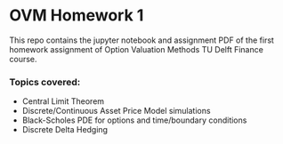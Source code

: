 # OVM Homework 1

This repo contains the jupyter notebook and assignment PDF of the first homework assignment of Option Valuation Methods TU Delft Finance course.


### Topics covered:

- Central Limit Theorem
- Discrete/Continuous Asset Price Model simulations
- Black-Scholes PDE for options and time/boundary conditions
- Discrete Delta Hedging
